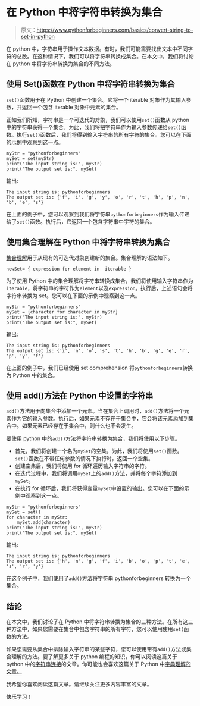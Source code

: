 # 在 Python 中将字符串转换为集合

> 原文：<https://www.pythonforbeginners.com/basics/convert-string-to-set-in-python>

在 python 中，字符串用于操作文本数据。有时，我们可能需要找出文本中不同字符的总数。在这种情况下，我们可以将字符串转换成集合。在本文中，我们将讨论在 python 中将字符串转换为集合的不同方法。

## 使用 Set()函数在 Python 中将字符串转换为集合

`set()`函数用于在 Python 中创建一个集合。它将一个 iterable 对象作为其输入参数，并返回一个包含 iterable 对象中元素的集合。

正如我们所知，字符串是一个可迭代的对象，我们可以使用`set()`函数从 python 中的字符串获得一个集合。为此，我们将把字符串作为输入参数传递给`set()`函数。执行`set()`函数后，我们将得到输入字符串的所有字符的集合。您可以在下面的示例中观察到这一点。

```
myStr = "pythonforbeginners"
mySet = set(myStr)
print("The input string is:", myStr)
print("The output set is:", mySet)
```

输出:

```
The input string is: pythonforbeginners
The output set is: {'f', 'i', 'g', 'y', 'o', 'r', 't', 'h', 'p', 'n', 'b', 'e', 's'}
```

在上面的例子中，您可以观察到我们将字符串`pythonforbeginners`作为输入传递给了`set()`函数。执行后，它返回一个包含字符串中字符的集合。

## 使用集合理解在 Python 中将字符串转换为集合

[集合理解](https://www.pythonforbeginners.com/basics/set-comprehension-in-python)用于从现有的可迭代对象创建新的集合。集合理解的语法如下。

```
newSet= { expression for element in  iterable }
```

为了使用 Python 中的集合理解将字符串转换成集合，我们将使用输入字符串作为`iterable`，将字符串的字符作为`element`以及`expression`。执行后，上述语句会将字符串转换为 set。您可以在下面的示例中观察到这一点。

```
myStr = "pythonforbeginners"
mySet = {character for character in myStr}
print("The input string is:", myStr)
print("The output set is:", mySet)
```

输出:

```
The input string is: pythonforbeginners
The output set is: {'i', 'n', 'o', 's', 't', 'h', 'b', 'g', 'e', 'r', 'p', 'y', 'f'}
```

在上面的例子中，我们已经使用 set comprehension 将`pythonforbeginners`转换为 Python 中的集合。

## 使用 add()方法在 Python 中设置的字符串

`add()`方法用于向集合中添加一个元素。当在集合上调用时，`add()`方法将一个元素作为它的输入参数。执行后，如果元素不存在于集合中，它会将该元素添加到集合中。如果元素已经存在于集合中，则什么也不会发生。

要使用 python 中的`add()`方法将字符串转换为集合，我们将使用以下步骤。

*   首先，我们将创建一个名为`mySet`的空集。为此，我们将使用`set()`函数。`set()`函数在不带任何参数的情况下执行时，返回一个空集。
*   创建空集后，我们将使用 for 循环遍历输入字符串的字符。
*   在迭代过程中，我们将调用`mySet`上的`add()`方法，并将每个字符添加到`mySet`。
*   在执行 for 循环后，我们将获得变量`mySet`中设置的输出。您可以在下面的示例中观察到这一点。

```
myStr = "pythonforbeginners"
mySet = set()
for character in myStr:
    mySet.add(character)
print("The input string is:", myStr)
print("The output set is:", mySet)
```

输出:

```
The input string is: pythonforbeginners
The output set is: {'h', 'n', 'g', 'f', 'i', 'b', 'o', 'p', 't', 'e', 's', 'r', 'y'}
```

在这个例子中，我们使用了`add()`方法将字符串 pythonforbeginners 转换为一个集合。

## 结论

在本文中，我们讨论了在 Python 中将字符串转换为集合的三种方法。在所有这三种方法中，如果您需要在集合中包含字符串的所有字符，您可以使用使用`set(`函数的方法。

如果您需要从集合中排除输入字符串的某些字符，您可以使用带有`add()`方法或集合理解的方法。要了解更多关于 python 编程的知识，你可以阅读这篇关于 python 中的[字符串连接](https://www.pythonforbeginners.com/concatenation/string-concatenation-and-formatting-in-python)的文章。你可能也会喜欢这篇关于 Python 中[字典理解的文章。](https://www.pythonforbeginners.com/dictionary/dictionary-comprehension-in-python)

我希望你喜欢阅读这篇文章。请继续关注更多内容丰富的文章。

快乐学习！